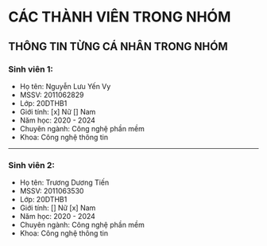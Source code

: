 # CÁC THÀNH VIÊN TRONG NHÓM
## THÔNG TIN TỪNG CÁ NHÂN TRONG NHÓM
### Sinh viên 1:
* Họ tên: Nguyễn Lưu Yến Vy
* MSSV: 2011062829
* Lớp: 20DTHB1
* Giới tính: [x] Nữ	[] Nam
* Năm học: 2020 - 2024
* Chuyên ngành: Công nghệ phần mềm
* Khoa: Công nghệ thông tin
***
### Sinh viên 2:
* Họ tên: Trương Dương Tiến
* MSSV: 2011063530
* Lớp: 20DTHB1
* Giới tính: [] Nữ	[x] Nam
* Năm học: 2020 - 2024
* Chuyên ngành: Công nghệ phần mềm
* Khoa: Công nghệ thông tin